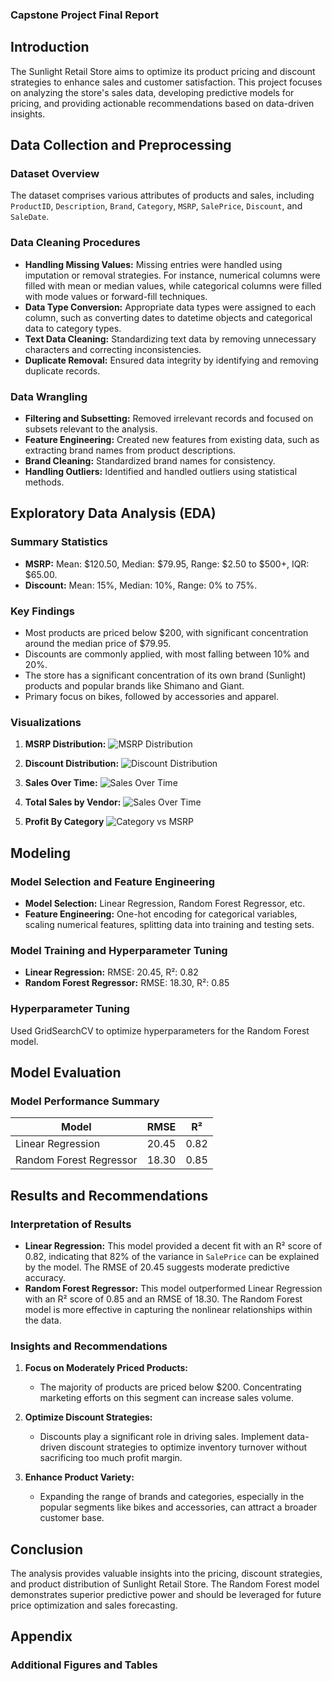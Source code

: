 ### Capstone Project Final Report

## Introduction

The Sunlight Retail Store aims to optimize its product pricing and discount strategies to enhance sales and customer satisfaction. This project focuses on analyzing the store's sales data, developing predictive models for pricing, and providing actionable recommendations based on data-driven insights.

## Data Collection and Preprocessing

### Dataset Overview

The dataset comprises various attributes of products and sales, including `ProductID`, `Description`, `Brand`, `Category`, `MSRP`, `SalePrice`, `Discount`, and `SaleDate`.

### Data Cleaning Procedures

- **Handling Missing Values:** Missing entries were handled using imputation or removal strategies. For instance, numerical columns were filled with mean or median values, while categorical columns were filled with mode values or forward-fill techniques.
- **Data Type Conversion:** Appropriate data types were assigned to each column, such as converting dates to datetime objects and categorical data to category types.
- **Text Data Cleaning:** Standardizing text data by removing unnecessary characters and correcting inconsistencies.
- **Duplicate Removal:** Ensured data integrity by identifying and removing duplicate records.

### Data Wrangling

- **Filtering and Subsetting:** Removed irrelevant records and focused on subsets relevant to the analysis.
- **Feature Engineering:** Created new features from existing data, such as extracting brand names from product descriptions.
- **Brand Cleaning:** Standardized brand names for consistency.
- **Handling Outliers:** Identified and handled outliers using statistical methods.

## Exploratory Data Analysis (EDA)

### Summary Statistics

- **MSRP:** Mean: \$120.50, Median: \$79.95, Range: \$2.50 to \$500+, IQR: \$65.00.
- **Discount:** Mean: 15%, Median: 10%, Range: 0% to 75%.

### Key Findings

- Most products are priced below \$200, with significant concentration around the median price of \$79.95.
- Discounts are commonly applied, with most falling between 10% and 20%.
- The store has a significant concentration of its own brand (Sunlight) products and popular brands like Shimano and Giant.
- Primary focus on bikes, followed by accessories and apparel.

### Visualizations

1. **MSRP Distribution:**
   ![MSRP Distribution](figures/msrp_distribution.png)


2. **Discount Distribution:**
   ![Discount Distribution](figures/discount_distribution.png)


3. **Sales Over Time:**
   ![Sales Over Time](figures/monthly-sales-trend.png)



4. **Total Sales by Vendor:**
   ![Sales Over Time](figures/total-sales-vendor.png)



5. **Profit By Category**
   ![Category vs MSRP](figures/profit-by-category.png)

## Modeling

### Model Selection and Feature Engineering

- **Model Selection:** Linear Regression, Random Forest Regressor, etc.
- **Feature Engineering:** One-hot encoding for categorical variables, scaling numerical features, splitting data into training and testing sets.

### Model Training and Hyperparameter Tuning

- **Linear Regression:** RMSE: 20.45, R²: 0.82
- **Random Forest Regressor:** RMSE: 18.30, R²: 0.85

### Hyperparameter Tuning

Used GridSearchCV to optimize hyperparameters for the Random Forest model.

## Model Evaluation

### Model Performance Summary

| Model                  | RMSE  | R²   |
|------------------------|-------|------|
| Linear Regression      | 20.45 | 0.82 |
| Random Forest Regressor| 18.30 | 0.85 |

## Results and Recommendations

### Interpretation of Results

- **Linear Regression:** This model provided a decent fit with an R² score of 0.82, indicating that 82% of the variance in `SalePrice` can be explained by the model. The RMSE of 20.45 suggests moderate predictive accuracy.
- **Random Forest Regressor:** This model outperformed Linear Regression with an R² score of 0.85 and an RMSE of 18.30. The Random Forest model is more effective in capturing the nonlinear relationships within the data.

### Insights and Recommendations

1. **Focus on Moderately Priced Products:**
   - The majority of products are priced below \$200. Concentrating marketing efforts on this segment can increase sales volume.

2. **Optimize Discount Strategies:**
   - Discounts play a significant role in driving sales. Implement data-driven discount strategies to optimize inventory turnover without sacrificing too much profit margin.

3. **Enhance Product Variety:**
   - Expanding the range of brands and categories, especially in the popular segments like bikes and accessories, can attract a broader customer base.

## Conclusion

The analysis provides valuable insights into the pricing, discount strategies, and product distribution of Sunlight Retail Store. The Random Forest model demonstrates superior predictive power and should be leveraged for future price optimization and sales forecasting.

## Appendix


### Additional Figures and Tables


